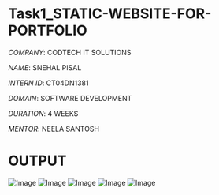 # Task1_STATIC-WEBSITE-FOR-PORTFOLIO

*COMPANY*: CODTECH IT SOLUTIONS

*NAME*: SNEHAL PISAL

*INTERN ID*: CT04DN1381

*DOMAIN*: SOFTWARE DEVELOPMENT

*DURATION*: 4 WEEKS

*MENTOR*: NEELA SANTOSH





# OUTPUT #
![Image](https://github.com/user-attachments/assets/504f9fc5-feed-4b41-852b-89c79c81582f)
![Image](https://github.com/user-attachments/assets/1fc102a2-54ef-4224-b359-1ff5f57bd7ce)
![Image](https://github.com/user-attachments/assets/d544051f-f86c-4e9a-839f-b05339a14bc4)
![Image](https://github.com/user-attachments/assets/84381726-7128-423d-b9f2-a9b6e638d6bb)
![Image](https://github.com/user-attachments/assets/567797f9-cd9a-48a0-966c-a51ef8450680)

